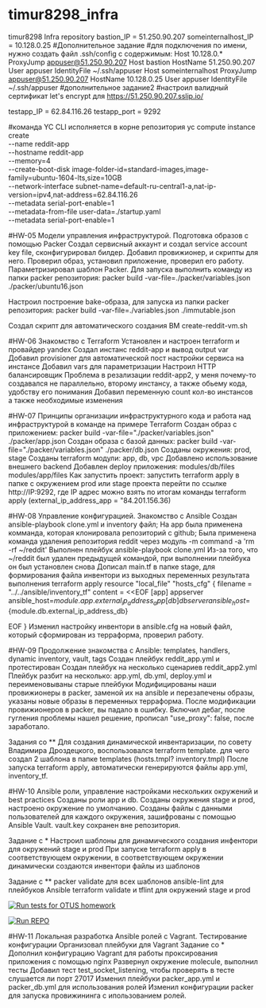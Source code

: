 # timur8298_infra
timur8298 Infra repository
bastion_IP = 51.250.90.207
someinternalhost_IP = 10.128.0.25
#Дополнительное задание
#для подключения по имени, нужно создать файл .ssh/config с содержимым:
Host 10.128.0.*
    ProxyJump appuser@51.250.90.207
Host bastion
     HostName 51.250.90.207
     User appuser
     IdentityFile ~/.ssh/appuser
Host someinternalhost
    ProxyJump appuser@51.250.90.207
     HostName 10.128.0.25
     User appuser
     IdentityFile ~/.ssh/appuser
#дополнительное задание2
#настроил валидный сертификат let's encrypt для https://51.250.90.207.sslip.io/

testapp_IP = 62.84.116.26
testapp_port = 9292

#команда YC CLI исполняется в корне репозитория
yc compute instance create \
  --name reddit-app \
  --hostname reddit-app \
  --memory=4 \
  --create-boot-disk image-folder-id=standard-images,image-family=ubuntu-1604-lts,size=10GB \
  --network-interface subnet-name=default-ru-central1-a,nat-ip-version=ipv4,nat-address=62.84.116.26 \
  --metadata serial-port-enable=1 \
  --metadata-from-file user-data=./startup.yaml \
  --metadata serial-port-enable=1

#HW-05 Модели управления инфраструктурой. Подготовка образов с помощью Packer
Создал сервисный аккаунт и создал  service account key file, сконфигурировал билдер.
Добавил провижионер, и скрипты для него.
Проверил образ, установил приложение, проверил его работу.
Параметризировал шаблон Packer.
Для запуска выполнить команду из папки packer репозитория:
packer build -var-file=./packer/variables.json ./packer/ubuntu16.json

Настроил построение  bake-образа, для запуска из папки packer репозитория:
packer build -var-file=./variables.json ./immutable.json

Создал скрипт для автоматического создания ВМ create-reddit-vm.sh

#HW-06 Знакомство с Terraform
Установлен и настроен terraform и провайдер yandex
Создал  инстанс reddit-app и вывод output var
Добавил provisioner для автоматической пост настройки сервиса на инстансе
Добавил vars для параметризации
Настроил HTTP балансировщик
Проблема в резализации reddit-app2, у меня почему-то создавался не параллельно, второму инстансу, а также обьему кода, удобству его понимания
Добавил переменную count кол-во инстансов а также необходимые изменения

#HW-07 Принципы организации инфраструктурного кода и работа над инфраструктурой в команде на примере Terraform
Создан образ с приложением: packer build -var-file="./packer/variables.json" ./packer/app.json
Создан образа с базой данных: packer build -var-file="./packer/variables.json" ./packer/db.json
Созданы окружения: prod, stage
Созданы terraform модули: app, db, vpc
Добавлено использование внешнего backend
Добавлен deploy приложения: modules/db/files modules/app/files
Как запустить проект:
запустить terraform apply в папке с окружением prod или stage проекта
перейти по ссылке http://IP:9292, где IP адрес можно взять по итогам команды terraform apply (external_ip_address_app = "84.201.156.36)

#HW-08 Управление конфигурацией. Знакомство с Ansible
Создан ansible-playbook clone.yml и inventory файл;
На app была применена комманда, которая клонировала репозиторий с github;
Была применена команда удаления репозитория reddit через модуль -m command -a 'rm -rf ~/reddit'
Выполнен плейбук ansible-playbook clone.yml
Из-за того, что ~/reddit был удален предыдущей командой, при выполнении плейбука он был установлен снова
Дописал main.tf в папке stage, для формирования файла инвентори из выходных переменных результата выполнения terraform apply
resource "local_file" "hosts_cfg" {
  filename = "../../ansible/inventory_tf"
  content = <<EOF
[app]
appserver ansible_host=${module.app.external_ip_address_app}
[db]
dbserver ansible_host=${module.db.external_ip_address_db}

  EOF
}
Изменил настройку инвентори в ansible.cfg на новый файл, который сформирован из терраформа, проверил работу.

#HW-09 Продолжение знакомства с Ansible: templates, handlers, dynamic inventory, vault, tags
Создан плейбук reddit_app.yml и протестирован
Создан плейбук на несколько сценариев reddit_app2.yml
Плейбук разбит на несколько: app.yml, db.yml, deploy.yml и переименовываны старые плейбуки
Модифицированы наши провижионеры в packer, заменой их на ansible и перезапечены образы, указаны новые образы в переменных терраформа.
После модификации провижионеров в packer, вы падало в ошибку. Включил дебаг, после гугления проблемы нашел решение, прописал "use_proxy": false, после заработало.

Задания со **
Для создания динамической инвентаризации, по совету Владимира Дроздецкого, воспользовался terraform template. для чего создал 2 шаблона в папке templates (hosts.tmpl? inventory.tmpl)
После запуска terraform apply, автоматически генерируются файлы app.yml, inventory_tf.

#HW-10 Ansible роли, управление настройками нескольких окружений и best practices
Созданы роли app и db. Созданы окружения stage и prod, настроено окружение по умолчанию.
Созданы файлы с данными пользователей для каждого окружения, зашифрованы с помощью Ansible Vault. 
vault.key сохранен вне репозитория.

Задание с *
Настроил шаблоны для динамического создания инфентори для окружений stage и prod
При запуске terraform apply в соответствующем окружении, в соответствующем окружении динамически создаются инвентори файлы из шаблонов

Задание с **
packer validate для всех шаблонов
ansible-lint для плейбуков Ansible
terraform validate и tflint для окружений stage и prod

[![Run tests for OTUS homework](https://github.com/Otus-DevOps-2022-11/timur8298_infra/actions/workflows/run-tests.yml/badge.svg)](https://github.com/Otus-DevOps-2022-11/timur8298_infra/actions/workflows/run-tests.yml)

[![Run REPO](https://github.com/Otus-DevOps-2022-11/timur8298_infra/actions/workflows/check-repo.yml/badge.svg)](https://github.com/Otus-DevOps-2022-11/timur8298_infra/actions/workflows/check-repo.yml)

#HW-11 Локальная разработка Ansible ролей с Vagrant. Тестирование конфигурации
Организовал плейбуки для Vagrant
Задание сo *
Дополнил конфигурацию Vagrant для работы проксирования приложения с помощью nginx
Развернул окружение molecule, выполнил тесты
Добавил тест test_socket_listening, чтобы проверять в тесте слушается ли порт 27017
Изменил плейбуки packer_app.yml и packer_db.yml для использования ролей
Изменил конфигурации packer для запуска провижининга с ипользованием ролей.
